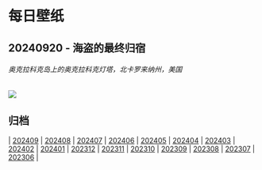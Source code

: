 # 每日壁纸

## 20240920 - 海盗的最终归宿

###### 奥克拉科克岛上的奥克拉科克灯塔，北卡罗来纳州，美国

![](https://www.bing.com/th?id=OHR.OcracokeLight_ZH-CN9810840077_UHD.jpg)

## 归档

| [202409](/202409/README.md)
| [202408](/202408/README.md)
| [202407](/202407/README.md)
| [202406](/202406/README.md)
| [202405](/202405/README.md)
| [202404](/202404/README.md)
| [202403](/202403/README.md)
| [202402](/202402/README.md)
| [202401](/202401/README.md)
| [202312](/202312/README.md)
| [202311](/202311/README.md)
| [202310](/202310/README.md)
| [202309](/202309/README.md)
| [202308](/202308/README.md)
| [202307](/202307/README.md)
| [202306](/202306/README.md)
|